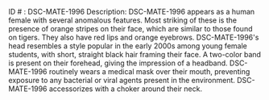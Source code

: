 ID # : DSC-MATE-1996
Description: DSC-MATE-1996 appears as a human female with several anomalous features. Most striking of these is the presence of orange stripes on their face, which are similar to those found on tigers. They also have red lips and orange eyebrows. DSC-MATE-1996's head resembles a style popular in the early 2000s among young female students, with short, straight black hair framing their face. A two-color band is present on their forehead, giving the impression of a headband. DSC-MATE-1996 routinely wears a medical mask over their mouth, preventing exposure to any bacterial or viral agents present in the environment. DSC-MATE-1996 accessorizes with a choker around their neck.